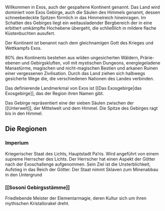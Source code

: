 
Willkommen in Exos, auch der gespaltene Kontinent genannt. Das Land wird dominiert vom Exos Gebirge, auch die Säulen des Himmels genannt, dessen schneebedeckte Spitzen förmlich in das Himmelreich hineinragen. Im Schatten des Gebirges liegt ein weitausladender Bergbereich der in eine erbittert umkämpfte Hochebene übergeht, die schließlich in mildere flache Küstenbuchten ausufert.

Der Kontinent ist benannt nach dem gleichnamigen Gott des Krieges und Wettkampfs Exos.

80% des Kontinents bestehen aus wilden ungesicherten Wäldern, Prärie-ebenen und Gebirgskluften, voll mit mystischen Dungeons, energiegeladene Manastürme, magischen und nicht-magischen Bestien und arkanen Ruinen einer vergessenen Zivilisation. Durch das Land ziehen sich halbwegs gesicherte Wege die, die verschiedenen Nationen des Landes verbinden.

Das definierende Landmerkmal von Exos ist [[Das Exosgebirge|das Exosgebirge]], das der Region ihren Namen gibt.

Das Gebirge repräsentiert eine der sieben Säulen zwischen der [[Unterwelt]], der Mittelwelt und dem Himmel. Die Spitze des Gebirges ragt bis in den Himmel.

## Die Regionen

### Imperium

Kriegerischer Staat des Lichts, Hauptstadt Pa’ris. Wird angeführt von einem supreme Herrscher des Lichts. Der Herrscher hat einen Aspekt der Götter nach der Exoschallenge aufgenommen. Sein Ziel ist die Unsterblichkeit,  Aufstieg in das Reich der Götter. Der Staat nimmt Sklaven zum Minenabbau in den Untergrund

### [[Sosoni Gebirgsstämme]]
Friedlebende Meister der Elementarmagie, deren Kultur sich um ihren mythischen Kristallorakel dreht.
